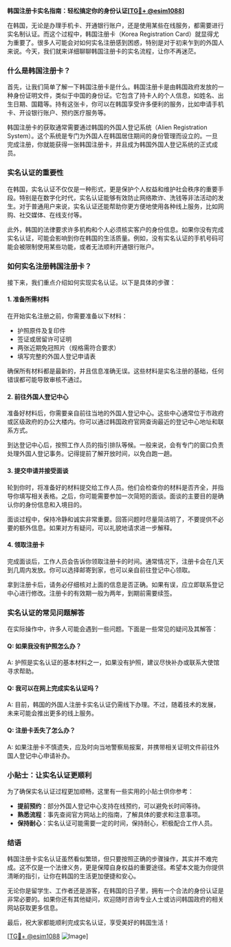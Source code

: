 **韩国注册卡实名指南：轻松搞定你的身份认证[[TG💪+ @esim1088](https://t.me/s/esim1088)]**

在韩国，无论是办理手机卡、开通银行账户，还是使用某些在线服务，都需要进行实名制认证。而这个过程中，韩国注册卡（Korea Registration Card）就显得尤为重要了。很多人可能会对如何实名注册感到困惑，特别是对于初来乍到的外国人来说。今天，我们就来详细聊聊韩国注册卡的实名流程，让你不再迷茫。

### 什么是韩国注册卡？

首先，让我们简单了解一下韩国注册卡是什么。韩国注册卡是由韩国政府发放的一种身份证明文件，类似于中国的身份证。它包含了持卡人的个人信息，如姓名、出生日期、国籍等。持有这张卡，你可以在韩国享受许多便利的服务，比如申请手机卡、开设银行账户、预约医疗服务等。

韩国注册卡的获取通常需要通过韩国的外国人登记系统（Alien Registration System）。这个系统是专门为外国人在韩国居住期间的身份管理而设立的。一旦完成注册，你就能获得一张韩国注册卡，并且成为韩国外国人登记系统的正式成员。

### 实名认证的重要性

在韩国，实名认证不仅仅是一种形式，更是保护个人权益和维护社会秩序的重要手段。特别是在数字化时代，实名认证能够有效防止网络欺诈、洗钱等非法活动的发生。对于普通用户来说，实名认证还能帮助你更方便地使用各种线上服务，比如网购、社交媒体、在线支付等。

此外，韩国的法律要求许多机构和个人必须核实客户的身份信息。如果你没有完成实名认证，可能会影响到你在韩国的生活质量。例如，没有实名认证的手机号码可能会被限制使用某些功能，或者无法顺利开通银行账户。

### 如何实名注册韩国注册卡？

接下来，我们重点介绍如何实现实名认证。以下是具体的步骤：

#### 1. 准备所需材料

在开始实名注册之前，你需要准备以下材料：
- 护照原件及复印件
- 签证或居留许可证明
- 两张近期免冠照片（规格需符合要求）
- 填写完整的外国人登记申请表

确保所有材料都是最新的，并且信息准确无误。这些材料是实名注册的基础，任何错误都可能导致审核不通过。

#### 2. 前往外国人登记中心

准备好材料后，你需要亲自前往当地的外国人登记中心。这些中心通常位于市政府或区级政府的办公大楼内。你可以通过韩国政府官网查询最近的登记中心地址和联系方式。

到达登记中心后，按照工作人员的指引排队等候。一般来说，会有专门的窗口负责处理外国人登记事务。记得提前了解开放时间，以免白跑一趟。

#### 3. 提交申请并接受面谈

轮到你时，将准备好的材料提交给工作人员。他们会检查你的材料是否齐全，并指导你填写相关表格。之后，你可能需要参加一次简短的面谈。面谈的主要目的是确认你的身份信息和入境目的。

面谈过程中，保持冷静和诚实非常重要。回答问题时尽量简洁明了，不要提供不必要的额外信息。如果对方有疑问，可以礼貌地请求进一步解释。

#### 4. 领取注册卡

完成面谈后，工作人员会告诉你领取注册卡的时间。通常情况下，注册卡会在几天到几周内发放。你可以选择邮寄到家，也可以亲自前往登记中心领取。

拿到注册卡后，请务必仔细核对上面的信息是否正确。如果有误，应立即联系登记中心进行修改。注册卡的有效期一般为两年，到期前需要续签。

### 实名认证的常见问题解答

在实际操作中，许多人可能会遇到一些问题。下面是一些常见的疑问及其解答：

#### Q: 如果我没有护照怎么办？
A: 护照是实名认证的基本材料之一，如果没有护照，建议尽快补办或联系大使馆寻求帮助。

#### Q: 我可以在网上完成实名认证吗？
A: 目前，韩国的外国人注册卡实名认证仍需线下办理。不过，随着技术的发展，未来可能会推出更多的线上服务。

#### Q: 注册卡丢失了怎么办？
A: 如果注册卡不慎遗失，应及时向当地警察局报案，并携带相关证明文件前往外国人登记中心申请补办。

### 小贴士：让实名认证更顺利

为了确保实名认证过程更加顺畅，这里有一些实用的小贴士供你参考：
- **提前预约**：部分外国人登记中心支持在线预约，可以避免长时间等待。
- **熟悉流程**：事先查阅官方网站上的指南，了解具体的要求和注意事项。
- **保持耐心**：实名认证可能需要一定的时间，保持耐心，积极配合工作人员。

### 结语

韩国注册卡实名认证虽然看似繁琐，但只要按照正确的步骤操作，其实并不难完成。这不仅是一个法律义务，更是保障自身权益的重要途径。希望本文能为你提供清晰的指引，让你在韩国的生活更加便捷和安心。

无论你是留学生、工作者还是游客，在韩国的日子里，拥有一个合法的身份认证是非常必要的。如果你还有其他疑问，欢迎随时咨询专业人士或访问韩国政府的相关网站获取更多信息。

最后，祝大家都能顺利完成实名认证，享受美好的韩国生活！

[[TG💪+ @esim1088](https://t.me/s/esim1088) ![Image](https://i.postimg.cc/4NQfJmqS/Snipaste-2025-05-13-00-14-12.png)]